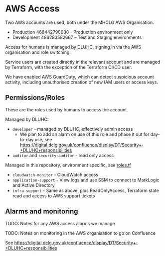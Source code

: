 # AWS Access

Two AWS accounts are used, both under the MHCLG AWS Organisation.

* Production 468442790030 – Production environment only
* Development 486283582667 – Test and Staging environments

Access for humans is managed by DLUHC, signing in via the AWS organisation and role switching.

Service users are created directly in the relevant account and are managed by Terraform, with the exception of the Terraform CI/CD user.

We have enabled AWS GuardDuty, which can detect suspicious account activity, including unauthorised creation of new IAM users or access keys.

## Permissions/Roles

These are the roles used by humans to access the account.

Managed by DLUHC:

* `developer` - managed by DLUHC, effectively admin access
  * We plan to add an alarm on use of this role and phase it out for day-to-day use, see <https://digital.dclg.gov.uk/confluence/display/DT/Security+-+DLUHC+responsibilities>
* `auditor` and `security-auditor` - read only access

Managed in this repository, environment specific, see [roles.tf](../../terraform/modules/iam_roles/roles.tf)

* `cloudwatch-monitor` - CloudWatch access
* `application-support` - View logs and use SSM to connect to MarkLogic and Active Directory
* `infra-support` - Same as above, plus ReadOnlyAccess, Terraform state read and access to AWS support tickets

## Alarms and monitoring

TODO: Notes for any AWS access alarms we manage

TODO: Notes on monitoring in the AWS organisation to go on Confluence

See <https://digital.dclg.gov.uk/confluence/display/DT/Security+-+DLUHC+responsibilities>
